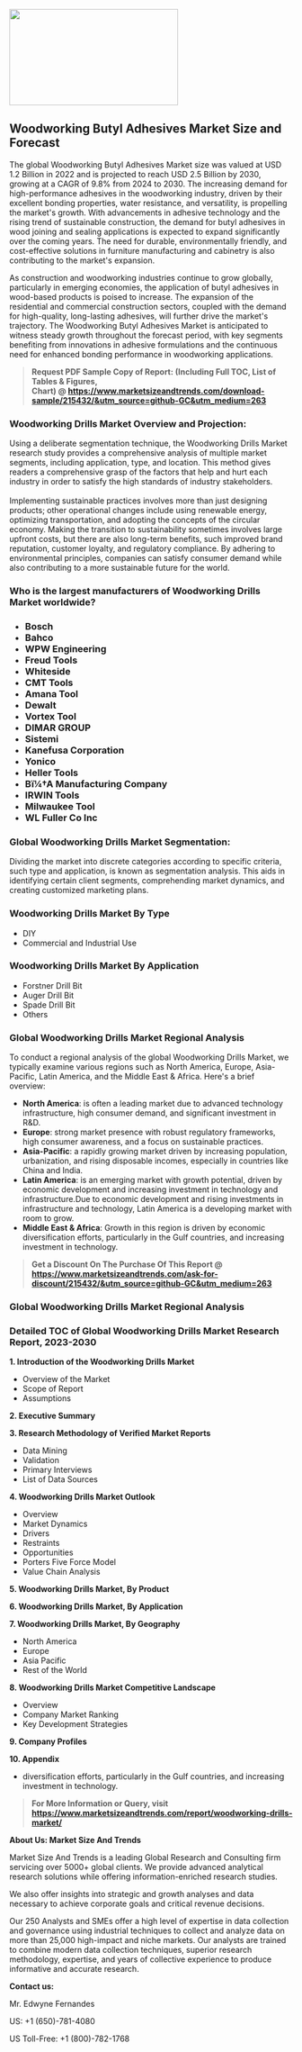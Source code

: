 <p><img class="alignnone size-medium wp-image-20088" src="https://ffe5etoiles.com/wp-content/uploads/2024/12/MST1-300x171.png" alt="" width="300" height="171" /></p><h2>Woodworking Butyl Adhesives Market Size and Forecast</h2><p>The global Woodworking Butyl Adhesives Market size was valued at USD 1.2 Billion in 2022 and is projected to reach USD 2.5 Billion by 2030, growing at a CAGR of 9.8% from 2024 to 2030. The increasing demand for high-performance adhesives in the woodworking industry, driven by their excellent bonding properties, water resistance, and versatility, is propelling the market's growth. With advancements in adhesive technology and the rising trend of sustainable construction, the demand for butyl adhesives in wood joining and sealing applications is expected to expand significantly over the coming years. The need for durable, environmentally friendly, and cost-effective solutions in furniture manufacturing and cabinetry is also contributing to the market's expansion.</p><p>As construction and woodworking industries continue to grow globally, particularly in emerging economies, the application of butyl adhesives in wood-based products is poised to increase. The expansion of the residential and commercial construction sectors, coupled with the demand for high-quality, long-lasting adhesives, will further drive the market's trajectory. The Woodworking Butyl Adhesives Market is anticipated to witness steady growth throughout the forecast period, with key segments benefiting from innovations in adhesive formulations and the continuous need for enhanced bonding performance in woodworking applications.</p></p><blockquote id="" class=""><strong>Request PDF Sample Copy of Report: (Including Full TOC, List of Tables &amp; Figures, Chart)&nbsp;@&nbsp;<strong><a href="https://www.marketsizeandtrends.com/download-sample/215432/&utm_source=github-GC&utm_medium=263" target="_blank">https://www.marketsizeandtrends.com/download-sample/215432/&utm_source=github-GC&utm_medium=263</a></strong></strong></blockquote><h3 id="" class="">Woodworking Drills Market&nbsp;Overview and Projection:</h3><p id="" class="">Using a deliberate segmentation technique, the Woodworking Drills Market research study provides a comprehensive analysis of multiple market segments, including application, type, and location. This method gives readers a comprehensive grasp of the factors that help and hurt each industry in order to satisfy the high standards of industry stakeholders. <br /> <br />Implementing sustainable practices involves more than just designing products; other operational changes include using renewable energy, optimizing transportation, and adopting the concepts of the circular economy. Making the transition to sustainability sometimes involves large upfront costs, but there are also long-term benefits, such improved brand reputation, customer loyalty, and regulatory compliance. By adhering to environmental principles, companies can satisfy consumer demand while also contributing to a more sustainable future for the world.</p><h3 id="" class="">Who is the largest manufacturers of&nbsp;Woodworking Drills Market worldwide?</h3><h3 class=""><p><ul><li>Bosch </li><li> Bahco </li><li> WPW Engineering </li><li> Freud Tools </li><li> Whiteside </li><li> CMT Tools </li><li> Amana Tool </li><li> Dewalt </li><li> Vortex Tool </li><li> DIMAR GROUP </li><li> Sistemi </li><li> Kanefusa Corporation </li><li> Yonico </li><li> Heller Tools </li><li> Bï¼†A Manufacturing Company </li><li> IRWIN Tools </li><li> Milwaukee Tool </li><li> WL Fuller Co Inc</li></ul></p></h3><h3 id="" class="">Global&nbsp;Woodworking Drills Market Segmentation:</h3><p id="" class="">Dividing the market into discrete categories according to specific criteria, such type and application, is known as segmentation analysis. This aids in identifying certain client segments, comprehending market dynamics, and creating customized marketing plans.</p><h3 id="" class="">Woodworking Drills Market&nbsp;By Type</h3><p><p><ul><li>DIY</li><li> Commercial and Industrial Use</p></li></ul></p></p><h3 id="" class="">Woodworking Drills Market&nbsp;By Application</h3><p class=""><p><ul><li>Forstner Drill Bit</li><li> Auger Drill Bit</li><li> Spade Drill Bit</li><li> Others</li></ul></p></p><h3 id="" class="">Global Woodworking Drills Market Regional Analysis</h3><p id="" class="">To conduct a regional analysis of the global Woodworking Drills Market, we typically examine various regions such as North America, Europe, Asia-Pacific, Latin America, and the Middle East &amp; Africa. Here's a brief overview:</p><ul><li><strong>North America</strong>: is often a leading market due to advanced technology infrastructure, high consumer demand, and significant investment in R&amp;D.</li><li><strong>Europe</strong>: strong market presence with robust regulatory frameworks, high consumer awareness, and a focus on sustainable practices.</li><li><strong>Asia-Pacific</strong>: a rapidly growing market driven by increasing population, urbanization, and rising disposable incomes, especially in countries like China and India.</li><li><strong>Latin America</strong>: is an emerging market with growth potential, driven by economic development and increasing investment in technology and infrastructure.Due to economic development and rising investments in infrastructure and technology, Latin America is a developing market with room to grow.</li><li><strong>Middle East &amp; Africa</strong>: Growth in this region is driven by economic diversification efforts, particularly in the Gulf countries, and increasing investment in technology.</li></ul><blockquote id="" class=""><strong>Get a Discount On The Purchase Of This Report @ <strong><a href="https://www.marketsizeandtrends.com/ask-for-discount/215432/&utm_source=github-GC&utm_medium=263" target="_blank">https://www.marketsizeandtrends.com/ask-for-discount/215432/&utm_source=github-GC&utm_medium=263</a></strong></strong></blockquote><h3 id="" class="">Global Woodworking Drills Market Regional Analysis</h3><h3 id="" class="">Detailed TOC of Global Woodworking Drills Market Research Report, 2023-2030</h3><p id="" class=""><strong>1. Introduction of the Woodworking Drills Market</strong></p><ul><li>Overview of the Market</li><li>Scope of Report</li><li>Assumptions</li></ul><p id="" class=""><strong>2. Executive Summary</strong></p><p id="" class=""><strong>3. Research Methodology of Verified Market Reports</strong></p><ul><li>Data Mining</li><li>Validation</li><li>Primary Interviews</li><li>List of Data Sources</li></ul><p id="" class=""><strong>4. Woodworking Drills Market Outlook</strong></p><ul><li>Overview</li><li>Market Dynamics</li><li>Drivers</li><li>Restraints</li><li>Opportunities</li><li>Porters Five Force Model</li><li>Value Chain Analysis</li></ul><p id="" class=""><strong>5. Woodworking Drills Market, By Product</strong></p><p id="" class=""><strong>6. Woodworking Drills Market, By Application</strong></p><p id="" class=""><strong>7. Woodworking Drills Market, By Geography</strong></p><ul><li>North America</li><li>Europe</li><li>Asia Pacific</li><li>Rest of the World</li></ul><p id="" class=""><strong>8. Woodworking Drills Market Competitive Landscape</strong></p><ul><li>Overview</li><li>Company Market Ranking</li><li>Key Development Strategies</li></ul><p id="" class=""><strong>9. Company Profiles</strong></p><p id="" class=""><strong>10. Appendix</strong></p><ul><li>diversification efforts, particularly in the Gulf countries, and increasing investment in technology.</li></ul><blockquote id="" class=""><strong>For More Information or Query, visit <strong><strong><a href="https://www.marketsizeandtrends.com/report/woodworking-drills-market/" target="_blank">https://www.marketsizeandtrends.com/report/woodworking-drills-market/</a></strong></strong></strong></blockquote><p id="" class=""><strong>About Us: Market Size And Trends</strong></p><p id="" class="">Market Size And Trends is a leading Global Research and Consulting firm servicing over 5000+ global clients. We provide advanced analytical research solutions while offering information-enriched research studies.</p><p id="" class="">We also offer insights into strategic and growth analyses and data necessary to achieve corporate goals and critical revenue decisions.</p><p id="" class="">Our 250 Analysts and SMEs offer a high level of expertise in data collection and governance using industrial techniques to collect and analyze data on more than 25,000 high-impact and niche markets. Our analysts are trained to combine modern data collection techniques, superior research methodology, expertise, and years of collective experience to produce informative and accurate research.</p><p id="" class=""><strong>Contact us:</strong></p><p id="" class="">Mr. Edwyne Fernandes</p><p id="" class="">US: +1 (650)-781-4080</p><p id="" class="">US Toll-Free: +1 (800)-782-1768</p>
